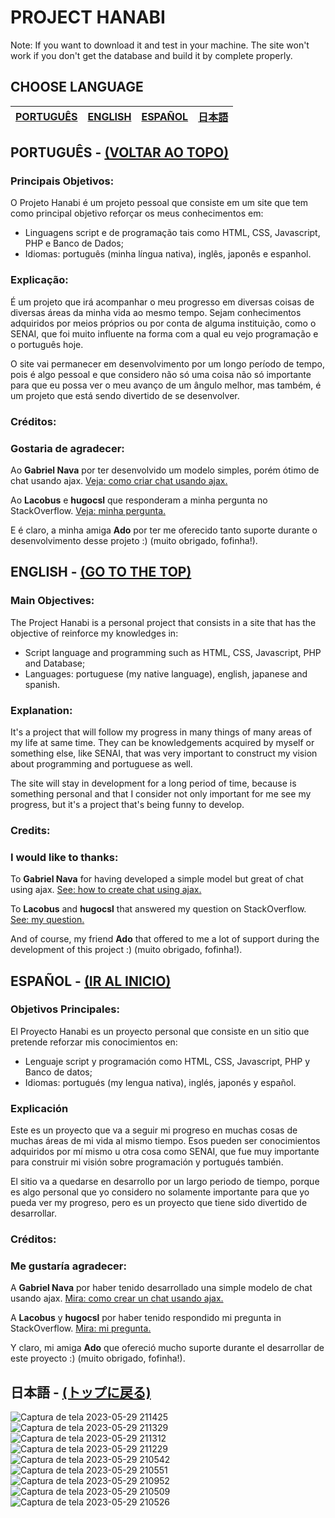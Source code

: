 # PROJECT HANABI

Note: If you want to download it and test in your machine. The site won't work if you don't get the database and build it by complete properly.

## CHOOSE LANGUAGE
| [PORTUGUÊS](#PORTUGUÊS---VOLTAR-AO-TOPO) | [ENGLISH](#ENGLISH---GO-TO-THE-TOP) | [ESPAÑOL](#ESPAÑOL---IR-AL-INICIO) | [日本語](#日本語---トップに戻る) |
|-|-|-|-|

## PORTUGUÊS - [(VOLTAR AO TOPO)](#PROJECT-HANABI)

### Principais Objetivos:

O Projeto Hanabi é um projeto pessoal que consiste em um site que tem como principal objetivo reforçar os meus conhecimentos em:

- Linguagens script e de programação tais como HTML, CSS, Javascript, PHP e Banco de Dados;
- Idiomas: português (minha língua nativa), inglês, japonês e espanhol.

### Explicação:

É um projeto que irá acompanhar o meu progresso em diversas coisas de diversas áreas da minha vida ao mesmo tempo. Sejam conhecimentos adquiridos por meios próprios ou por conta de alguma instituição, como o SENAI, que foi muito influente na forma com a qual eu vejo programação e o português hoje.

O site vai permanecer em desenvolvimento por um longo período de tempo, pois é algo pessoal e que considero não só uma coisa não só importante para que eu possa ver o meu avanço de um ângulo melhor, mas também, é um projeto que está sendo divertido de se desenvolver.

### Créditos:

### Gostaria de agradecer:

Ao **Gabriel Nava** por ter desenvolvido um modelo simples, porém ótimo de chat usando ajax. 
[Veja: como criar chat usando ajax.](https://code.tutsplus.com/tutorials/how-to-create-a-simple-web-based-chat-application--net-5931)

Ao **Lacobus** e **hugocsl** que responderam a minha pergunta no StackOverflow.
[Veja: minha pergunta.](https://pt.stackoverflow.com/questions/459170/como-não-permitir-o-usuário-de-criar-html-usando-input-text)

E é claro, a minha amiga **Ado** por ter me oferecido tanto suporte durante o desenvolvimento desse projeto :) (muito obrigado, fofinha!).

## ENGLISH - [(GO TO THE TOP)](#PROJECT-HANABI)

### Main Objectives:

The Project Hanabi is a personal project that consists in a site that has the objective of reinforce my knowledges in:

- Script language and programming such as HTML, CSS, Javascript, PHP and Database;
- Languages: portuguese (my native language), english, japanese and spanish.

### Explanation:

It's a project that will follow my progress in many things of many areas of my life at same time. They can be knowledgements acquired by myself or something else, like SENAI, that was very important to construct my vision about programming and portuguese as well.

The site will stay in development for a long period of time, because is something personal and that I consider not only important for me see my progress, but it's a project that's being funny to develop.

### Credits:

### I would like to thanks:

To **Gabriel Nava** for having developed a simple model but great of chat using ajax. 
[See: how to create chat using ajax.](https://code.tutsplus.com/tutorials/how-to-create-a-simple-web-based-chat-application--net-5931)

To **Lacobus** and **hugocsl** that answered my question on StackOverflow.
[See: my question.](https://pt.stackoverflow.com/questions/459170/como-não-permitir-o-usuário-de-criar-html-usando-input-text)

And of course, my friend **Ado** that offered to me a lot of support during the development of this project :) (muito obrigado, fofinha!).

## ESPAÑOL - [(IR AL INICIO)](#PROJECT-HANABI)

### Objetivos Principales:

El Proyecto Hanabi es un proyecto personal que consiste en un sitio que pretende reforzar mis conocimientos en:

- Lenguaje script y programación como HTML, CSS, Javascript, PHP y Banco de datos;
- Idiomas: portugués (my lengua nativa), inglés, japonés y español.

### Explicación

Este es un proyecto que va a seguir mi progreso en muchas cosas de muchas áreas de mi vida al mismo tiempo. Esos pueden ser conocimientos adquiridos por mí mismo u otra cosa como SENAI, que fue muy importante para construir mi visión sobre programación y portugués también.

El sitio va a quedarse en desarrollo por un largo periodo de tiempo, porque es algo personal que yo considero no solamente importante para que yo pueda ver my progreso, pero es un proyecto que tiene sido divertido de desarrollar.

### Créditos:

### Me gustaría agradecer:

A **Gabriel Nava** por haber tenido desarrollado una simple modelo de chat usando ajax.
[Mira: como crear un chat usando ajax.](https://code.tutsplus.com/tutorials/how-to-create-a-simple-web-based-chat-application--net-5931)

A **Lacobus** y **hugocsl** por haber tenido respondido mi pregunta in StackOverflow.
[Mira: mi pregunta.](https://pt.stackoverflow.com/questions/459170/como-não-permitir-o-usuário-de-criar-html-usando-input-text)

Y claro, mi amiga **Ado** que ofereció mucho suporte durante el desarrollar de este proyecto :) (muito obrigado, fofinha!).

## 日本語 - [(トップに戻る)](#PROJECT-HANABI)

![Captura de tela 2023-05-29 211425](https://github.com/monambike/project-hanabi-web/assets/35270174/be541760-22e6-4375-96f9-389eb4260cfd)
![Captura de tela 2023-05-29 211329](https://github.com/monambike/project-hanabi-web/assets/35270174/1abeac08-8b12-40dc-92cd-84185e190992)
![Captura de tela 2023-05-29 211312](https://github.com/monambike/project-hanabi-web/assets/35270174/907a1f00-a078-4abc-b870-964b2a7a01d3)
![Captura de tela 2023-05-29 211229](https://github.com/monambike/project-hanabi-web/assets/35270174/b8b70cb0-9550-42a3-ad67-595e910f7427)
![Captura de tela 2023-05-29 210542](https://github.com/monambike/project-hanabi-web/assets/35270174/c509df79-3990-4b27-b532-09e38d470417)
![Captura de tela 2023-05-29 210551](https://github.com/monambike/project-hanabi-web/assets/35270174/f42bed6a-799a-4b0e-90db-8acf9b400601)
![Captura de tela 2023-05-29 210952](https://github.com/monambike/project-hanabi-web/assets/35270174/3625c8b1-f024-46f1-af26-2e40dbf75b1f)
![Captura de tela 2023-05-29 210509](https://github.com/monambike/project-hanabi-web/assets/35270174/bd8521e8-b888-4a77-ab30-501645054aa1)
![Captura de tela 2023-05-29 210526](https://github.com/monambike/project-hanabi-web/assets/35270174/25aa8370-3055-4b6b-9134-e520bf5754c9)
